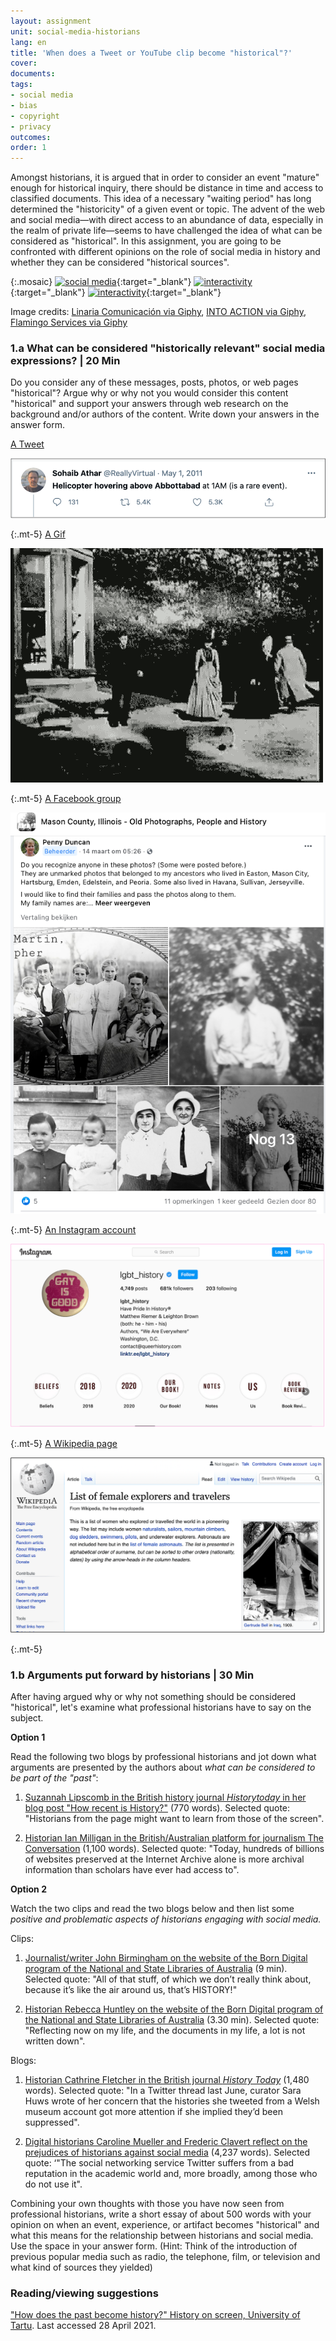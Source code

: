 ```yaml
---
layout: assignment
unit: social-media-historians
lang: en
title: 'When does a Tweet or YouTube clip become "historical"?'
cover:
documents:
tags:
- social media
- bias
- copyright
- privacy
outcomes:
order: 1
---
```


Amongst historians, it is argued that in order to consider an event "mature" enough for historical inquiry, there should be distance in time and access to classified documents. This idea of a necessary "waiting period" has long  determined the "historicity" of a given event or topic. The advent of the web and social media—with direct access to an abundance of data, especially in the realm of private life—seems to have challenged the idea of what can be considered as "historical". In this assignment, you are going to be confronted with different opinions on the role of social media in history and whether they can be considered "historical sources".

{:.mosaic}
[![social media](https://media.giphy.com/media/rB8CbdO6xSJofmOAKL/giphy.webp "Linaria Comunicación via Giphy")](https://giphy.com/gifs/comunicacion-linaria-linariacomunicacion-rB8CbdO6xSJofmOAKL){:target="_blank"}
[![interactivity](https://media.giphy.com/media/gIMdqhwG5Xa45Mb2Ex/giphy.webp "INTO ACTION via Giphy")](https://giphy.com/gifs/IntoAction-covid-fake-news-misinformation-gIMdqhwG5Xa45Mb2Ex){:target="_blank"}
[![interactivity](https://media.giphy.com/media/jQmn1Dkw55R3cjm3eC/giphy.webp "Flamingo Services via Giphy")](https://giphy.com/gifs/instagram-hearts-likes-jQmn1Dkw55R3cjm3eC){:target="_blank"}

Image credits:
[Linaria Comunicación via Giphy](https://media.giphy.com/media/rB8CbdO6xSJofmOAKL/giphy.gif),
[INTO ACTION via Giphy](https://media.giphy.com/media/gIMdqhwG5Xa45Mb2Ex/giphy.gif),
[Flamingo Services via Giphy](https://media.giphy.com/media/jQmn1Dkw55R3cjm3eC/giphy.gif)

<!-- more -->

<!-- briefing-student -->

### 1.a What can be considered "historically relevant" social media expressions?  | 20 Min
<!-- section-contents -->

Do you consider any of these messages, posts, photos, or web pages "historical"? Argue why or why not you would consider this content "historical" and support your answers through web research on the background and/or authors of the content. Write down your answers in the answer form.


[A Tweet](https://www.bbc.com/news/technology-13257940)

![tweetbinladen](../../assets/images/social-media/tweetbinladen.png)

{:.mt-5}
[A Gif](https://media.giphy.com/media/LMeVjYYdUkOoE/giphy.gif)

![firstfilm](../../assets/images/social-media/firstfilm.gif)

{:.mt-5}
[A Facebook group](https://www.facebook.com/groups/1500687070143366)

![facebook](../../assets/images/social-media/facebook.png)

{:.mt-5}
[An Instagram account](https://www.instagram.com/lgbt_history/)

![pink](../../assets/images/social-media/pink.png)

{:.mt-5}
[A Wikipedia page](https://en.wikipedia.org/wiki/List_of_female_explorers_and_travelers)

![wiki](../../assets/images/social-media/wiki.png)

{:.mt-5}

<!-- section -->

### 1.b Arguments put forward by historians | 30 Min
<!-- section-contents -->
After having argued why or why not something should be considered "historical", let's examine what professional historians have to say on the subject.

**Option 1**

Read the following two blogs by professional historians and jot down what arguments are presented by the authors about *what can be considered to be part of the "past"*:

1. [Suzannah Lipscomb in the British history journal *Historytoday* in her blog post "How recent is History?"](https://www.historytoday.com/how-recent-history) (770 words).
Selected quote: "Historians from the page might want to learn from those of the screen".

2. [Historian Ian Milligan in the British/Australian platform for journalism The Conversation](https://theconversation.com/historians-archival-research-looks-quite-different-in-the-digital-age-121096) (1,100 words).
Selected quote: "Today, hundreds of billions of websites preserved at the Internet Archive alone is more archival information than scholars have ever had access to".

**Option 2**

Watch the two clips and read the two blogs below and then list some *positive and problematic aspects of historians engaging with social media.*

Clips:

1. [Journalist/writer John Birmingham on the website of the Born Digital program of the National and State Libraries of Australia](https://youtu.be/p9BmO-HLcVk) (9 min).
Selected quote: "All of that stuff, of which we don’t really think about, because it’s like the air around us, that’s HISTORY!"

2. [Historian Rebecca Huntley on the website of the Born Digital program of the National and State Libraries of Australia](https://www.youtube.com/watch?v=hR9VQPfNHaE&feature=youtu.be) (3.30 min).
Selected quote: "Reflecting now on my life, and the documents in my life, a lot is not written down".

Blogs:

1. [Historian Cathrine Fletcher in the British journal *History Today*](https://www.historytoday.com/archive/head-head/social-media-good-history) (1,480 words).
Selected quote: "In a Twitter thread last June, curator Sara Huws wrote of her concern that the histories she tweeted from a Welsh museum account got more attention if she implied they’d been suppressed".

2. [Digital historians Caroline Mueller and Frederic Clavert reflect on the prejudices of historians against social media](https://www.historytoday.com/archive/head-head/social-media-good-history) (4,237 words).
Selected quote: ‘"The social networking service Twitter suffers from a bad reputation in the academic world and, more broadly, among those who do not use it".

Combining your own thoughts with those you have now seen from professional historians, write a short essay of about 500 words with your opinion on when an event, experience, or artifact becomes "historical" and what this means for the relationship between historians and social media. Use the space in your answer form.
(Hint: Think of the introduction of previous popular media such as radio, the telephone, film, or television and what kind of sources they yielded)

<!-- section -->

### Reading/viewing suggestions
<!-- section-contents -->
["How does the past become history?" History on screen, University of Tartu](https://ajalugu.haridusekraanil.ee/en/theoretical/time-together/how-does-the-past-form-the-history). Last accessed 28 April 2021.



<!-- briefing-teacher -->
